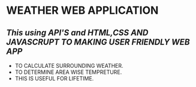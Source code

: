 # **WEATHER WEB APPLICATION**
_This using API'S and HTML,CSS AND JAVASCRUPT TO MAKING USER FRIENDLY WEB APP_
---
- TO CALCULATE SURROUNDING WEATHER.
- TO DETERMINE AREA WISE TEMPRETURE.
- THIS IS USEFUL FOR LIFETIME.
